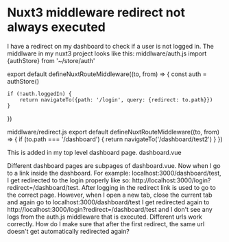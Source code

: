 
# Nuxt3 middleware redirect not always executed

I have a redirect on my dashboard to check if a user is not logged in. The middlware in my nuxt3 project looks like this:
middlware/auth.js
import {authStore} from '~/store/auth'

export default defineNuxtRouteMiddleware((to, from) => {
    const auth = authStore()
    
    if (!auth.loggedIn) {
        return navigateTo({path: '/login', query: {redirect: to.path}})
    }
})

middlware/redirect.js
export default defineNuxtRouteMiddleware((to, from) => {
  if (to.path === '/dashboard') {
    return navigateTo('/dashboard/test2')
  }
})

This is added in my top level dashboard page.
dashboard.vue
<script setup>
definePageMeta({
  middleware: ["auth", "redirect", "subscription"]
})
</script>
<template>
  <div>
    <NuxtLayout name="dashboard-with-sidebar">
      <NuxtPage/>
    </NuxtLayout>
  </div>
</template>

Different dashboard pages are subpages of dashboard.vue. Now when I go to a link inside the dashboard. For example: localhost:3000/dashboard/test, I get redirected to the login properly like so: http://localhost:3000/login?redirect=/dashboard/test. After logging in the redirect link is used to go to the correct page.
However, when I open a new tab, close the current tab and again go to localhost:3000/dashboard/test I get redirected again to http://localhost:3000/login?redirect=/dashboard/test and I don't see any logs from the auth.js middleware that is executed. Different urls work correctly.
How do I make sure that after the first redirect, the same url doesn't get automatically redirected again?

        